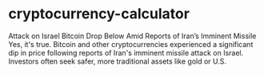 # cryptocurrency-calculator
Attack on Israel Bitcoin Drop Below Amid Reports of Iran’s Imminent Missile Yes, it's true. Bitcoin and other cryptocurrencies experienced a significant dip in price following reports of Iran's imminent missile attack on Israel. Investors often seek safer, more traditional assets like gold or U.S. 
